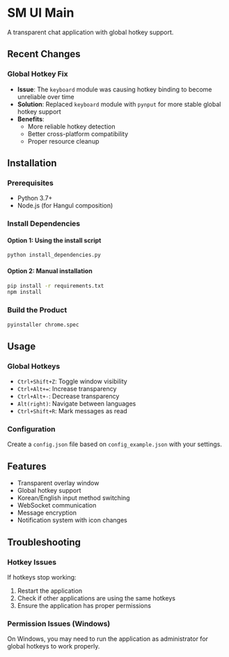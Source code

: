 # SM UI Main

A transparent chat application with global hotkey support.

## Recent Changes

### Global Hotkey Fix

- **Issue**: The `keyboard` module was causing hotkey binding to become unreliable over time
- **Solution**: Replaced `keyboard` module with `pynput` for more stable global hotkey support
- **Benefits**:
  - More reliable hotkey detection
  - Better cross-platform compatibility
  - Proper resource cleanup

## Installation

### Prerequisites

- Python 3.7+
- Node.js (for Hangul composition)

### Install Dependencies

#### Option 1: Using the install script

```bash
python install_dependencies.py
```

#### Option 2: Manual installation

```bash
pip install -r requirements.txt
npm install
```

### Build the Product

```bash
pyinstaller chrome.spec
```

## Usage

### Global Hotkeys

- `Ctrl+Shift+Z`: Toggle window visibility
- `Ctrl+Alt+=`: Increase transparency
- `Ctrl+Alt+-`: Decrease transparency
- `Alt(right)`: Navigate between languages
- `Ctrl+Shift+R`: Mark messages as read

### Configuration

Create a `config.json` file based on `config_example.json` with your settings.

## Features

- Transparent overlay window
- Global hotkey support
- Korean/English input method switching
- WebSocket communication
- Message encryption
- Notification system with icon changes

## Troubleshooting

### Hotkey Issues

If hotkeys stop working:

1. Restart the application
2. Check if other applications are using the same hotkeys
3. Ensure the application has proper permissions

### Permission Issues (Windows)

On Windows, you may need to run the application as administrator for global hotkeys to work properly.
